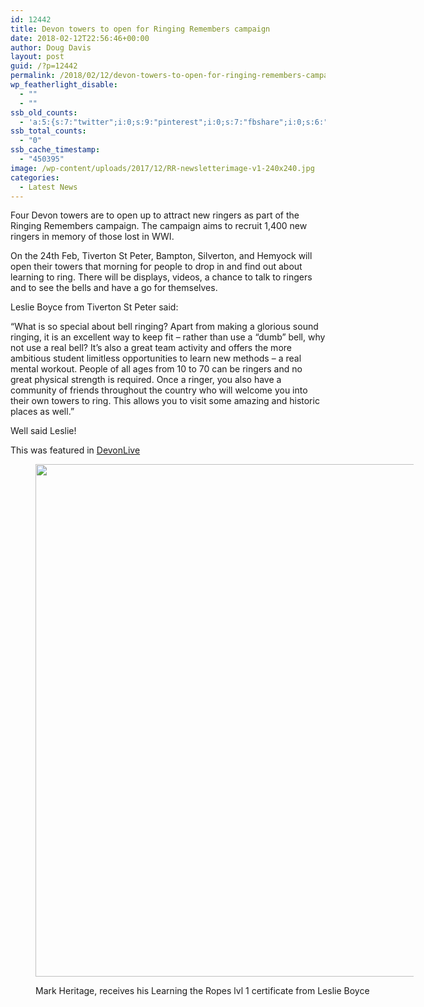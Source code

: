 ```yaml
---
id: 12442
title: Devon towers to open for Ringing Remembers campaign
date: 2018-02-12T22:56:46+00:00
author: Doug Davis
layout: post
guid: /?p=12442
permalink: /2018/02/12/devon-towers-to-open-for-ringing-remembers-campaign/
wp_featherlight_disable:
  - ""
  - ""
ssb_old_counts:
  - 'a:5:{s:7:"twitter";i:0;s:9:"pinterest";i:0;s:7:"fbshare";i:0;s:6:"reddit";i:0;s:6:"tumblr";N;}'
ssb_total_counts:
  - "0"
ssb_cache_timestamp:
  - "450395"
image: /wp-content/uploads/2017/12/RR-newsletterimage-v1-240x240.jpg
categories:
  - Latest News
---
```

Four Devon towers are to open up to attract new ringers as part of the Ringing Remembers campaign. The campaign aims to recruit 1,400 new ringers in memory of those lost in WWI.

On the 24th Feb, Tiverton St Peter, Bampton, Silverton, and Hemyock will open their towers that morning for people to drop in and find out about learning to ring. There will be displays, videos, a chance to talk to ringers and to see the bells and have a go for themselves.

Leslie Boyce from Tiverton St Peter said:

“What is so special about bell ringing? Apart from making a glorious sound ringing, it is an excellent way to keep fit – rather than use a “dumb” bell, why not use a real bell? It’s also a great team activity and offers the more ambitious student limitless opportunities to learn new methods – a real mental workout. People of all ages from 10 to 70 can be ringers and no great physical strength is required. Once a ringer, you also have a community of friends throughout the country who will welcome you into their own towers to ring. This allows you to visit some amazing and historic places as well.&#8221;

Well said Leslie!

This was featured in [DevonLive](https://www.devonlive.com/news/devon-news/bell-ringers-wanted-remember-those-1198832)<figure id="attachment_12444" aria-describedby="caption-attachment-12444" style="width: 605px" class="wp-caption aligncenter">

<img loading="lazy" class="size-full wp-image-12444" src="https://cccbr.org.uk/wp-content/uploads/2018/02/IMG_0276.jpg" alt="" width="615" height="820" srcset="https://cccbr.org.uk/wp-content/uploads/2018/02/IMG_0276.jpg 615w, https://cccbr.org.uk/wp-content/uploads/2018/02/IMG_0276-225x300.jpg 225w, https://cccbr.org.uk/wp-content/uploads/2018/02/IMG_0276-300x400.jpg 300w, https://cccbr.org.uk/wp-content/uploads/2018/02/IMG_0276-600x800.jpg 600w" sizes="(max-width: 615px) 100vw, 615px" /> <figcaption id="caption-attachment-12444" class="wp-caption-text">Mark Heritage, receives his Learning the Ropes lvl 1 certificate from Leslie Boyce</figcaption></figure>
